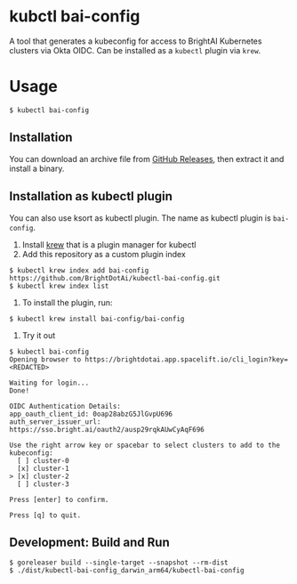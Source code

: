 # kubctl bai-config

A tool that generates a kubeconfig for access to BrightAI Kubernetes clusters via Okta OIDC.
Can be installed as a `kubectl` plugin via `krew`.

# Usage

```shell
$ kubectl bai-config
```

## Installation
You can download an archive file from [GitHub Releases](https://github.com/BrightDotAi/kubectl-bai-config/releases), then extract it and install a binary.

## Installation as kubectl plugin

You can also use ksort as kubectl plugin. The name as kubectl plugin is `bai-config`.

1. Install [krew](https://github.com/GoogleContainerTools/krew) that is a plugin manager for kubectl
1. Add this repository as a custom plugin index
```shell
$ kubectl krew index add bai-config https://github.com/BrightDotAi/kubectl-bai-config.git
$ kubectl krew index list
```
1. To install the plugin, run:
```shell
$ kubectl krew install bai-config/bai-config
```
1. Try it out
```shell
$ kubectl bai-config
Opening browser to https://brightdotai.app.spacelift.io/cli_login?key=<REDACTED>

Waiting for login...
Done!

OIDC Authentication Details:
app_oauth_client_id: 0oap28abzG5JlGvpU696
auth_server_issuer_url: https://sso.bright.ai/oauth2/ausp29rqkAUwCyAqF696

Use the right arrow key or spacebar to select clusters to add to the kubeconfig:
  [ ] cluster-0
  [x] cluster-1
> [x] cluster-2
  [ ] cluster-3

Press [enter] to confirm.

Press [q] to quit.
```

## Development: Build and Run

```shell
$ goreleaser build --single-target --snapshot --rm-dist
$ ./dist/kubectl-bai-config_darwin_arm64/kubectl-bai-config
```
